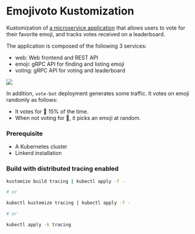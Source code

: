 # Emojivoto Kustomization
Kustomization of [a microservice application](https://github.com/BuoyantIO/emojivoto) that allows users to vote for their favorite emoji,
and tracks votes received on a leaderboard.

The application is composed of the following 3 services:

* web: Web frontend and REST API
* emoji: gRPC API for finding and listing emoji
* voting: gRPC API for voting and leaderboard

![](https://i.imgur.com/tYYDHHH.png)

In addition, `vote-bot` deployment generates some traffic. It votes on emoji randomly as follows:
- It votes for :doughnut: 15% of the time.
- When not voting for :doughnut:, it picks an emoji at random.
### Prerequisite
* A Kubernetes cluster
* Linkerd installation
### Build with distributed tracing enabled
```bash
kustomize build tracing | kubectl apply -f -

# or

kubectl kustomize tracing | kubectl apply -f -

# or

kubectl apply -k tracing
```